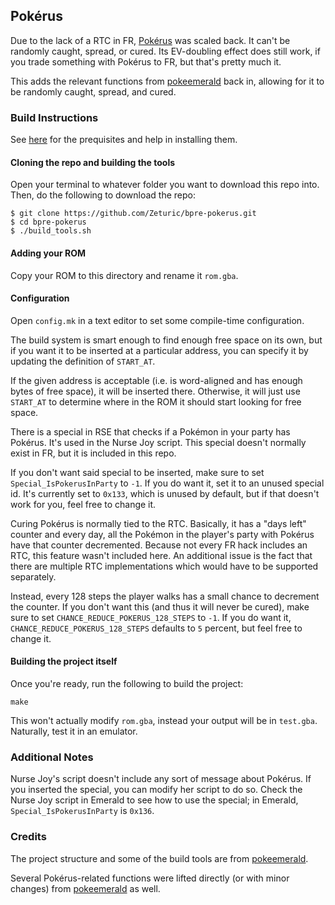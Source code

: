 ## Pokérus

Due to the lack of a RTC in FR, [Pokérus](https://bulbapedia.bulbagarden.net/wiki/Pok%C3%A9rus) was scaled back. It can't be randomly caught, spread, or cured. Its EV-doubling effect does still work, if you trade something with Pokérus to FR, but that's pretty much it.

This adds the relevant functions from [pokeemerald](github.com/pret/pokeemerald) back in, allowing for it to be randomly caught, spread, and cured.

### Build Instructions

See [here](https://gist.github.com/Zeturic/db1611cc7b17c3140f9b9af32e1b596b) for the prequisites and help in installing them.

#### Cloning the repo and building the tools

Open your terminal to whatever folder you want to download this repo into. Then, do the following to download the repo:

```shell
$ git clone https://github.com/Zeturic/bpre-pokerus.git
$ cd bpre-pokerus
$ ./build_tools.sh
```

#### Adding your ROM

Copy your ROM to this directory and rename it `rom.gba`.

#### Configuration

Open `config.mk` in a text editor to set some compile-time configuration.

The build system is smart enough to find enough free space on its own, but if you want it to be inserted at a particular address, you can specify it by updating the definition of `START_AT`.

If the given address is acceptable (i.e. is word-aligned and has enough bytes of free space), it will be inserted there. Otherwise, it will just use `START_AT` to determine where in the ROM it should start looking for free space.

There is a special in RSE that checks if a Pokémon in your party has Pokérus. It's used in the Nurse Joy script. This special doesn't normally exist in FR, but it is included in this repo.

If you don't want said special to be inserted, make sure to set `Special_IsPokerusInParty` to `-1`. If you do want it, set it to an unused special id. It's currently set to `0x133`, which is unused by default, but if that doesn't work for you, feel free to change it.

Curing Pokérus is normally tied to the RTC. Basically, it has a "days left" counter and every day, all the Pokémon in the player's party with Pokérus have that counter decremented. Because not every FR hack includes an RTC, this feature wasn't included here. An additional issue is the fact that there are multiple RTC implementations which would have to be supported separately.

Instead, every 128 steps the player walks has a small chance to decrement the counter. If you don't want this (and thus it will never be cured), make sure to set `CHANCE_REDUCE_POKERUS_128_STEPS` to `-1`. If you do want it, `CHANCE_REDUCE_POKERUS_128_STEPS` defaults to `5` percent, but feel free to change it.

#### Building the project itself

Once you're ready, run the following to build the project:

```shell
make
```

This won't actually modify `rom.gba`, instead your output will be in `test.gba`. Naturally, test it in an emulator.

### Additional Notes

Nurse Joy's script doesn't include any sort of message about Pokérus. If you inserted the special, you can modify her script to do so. Check the Nurse Joy script in Emerald to see how to use the special; in Emerald, `Special_IsPokerusInParty` is `0x136`.

### Credits

The project structure and some of the build tools are from [pokeemerald](https://github.com/pret/pokeemerald).

Several Pokérus-related functions were lifted directly (or with minor changes) from [pokeemerald](https://github.com/pret/pokeemerald) as well.
